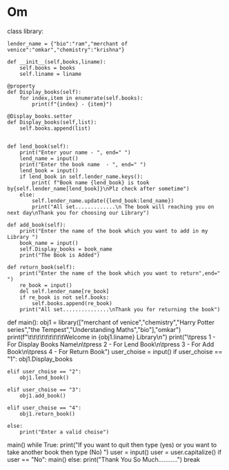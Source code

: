 # Om
class library:

    lender_name = {"bio":"ram","merchant of venice":"omkar","chemistry":"krishna"}

    def __init__(self,books,liname):
        self.books = books
        self.liname = liname

    @property
    def Display_books(self):
        for index,item in enumerate(self.books):
            print(f"{index} - {item}")

    @Display_books.setter
    def Display_books(self,list):
        self.books.append(list)


    def lend_book(self):
        print("Enter your name - ", end=" ")
        lend_name = input()
        print("Enter the book name  - ", end=" ")
        lend_book = input()
        if lend_book in self.lender_name.keys():
            print( f"Book name {lend_book} is took by{self.lender_name[lend_book]}\nPlz check after sometime")
        else:
            self.lender_name.update({lend_book:lend_name})
            print("All set.............\n The book will reaching you on next day\nThank you for choosing our Library")

    def add_book(self):
        print("Enter the name of the book which you want to add in my Library ")
        book_name = input()
        self.Display_books = book_name
        print("The Book is Added")

    def return_book(self):
        print("Enter the name of the book which you want to return",end=" ")
        re_book = input()
        del self.lender_name[re_book]
        if re_book is not self.books:
            self.books.append(re_book)
        print("All set...............\nThank you for returning the book")

def main():
    obj1 = library(["merchant of venice","chemistry","Harry Potter series","the Tempest","Understanding Maths","bio"],"omkar")
    print(f"\t\t\t\t\t\t\t\t\tWelcome in {obj1.liname} Library\n")
    print("\tpress 1  - For Display Books Name\n\tpress 2 - For Lend Book\n\tpress 3 - For Add Book\n\tpress 4 - For Return Book")
    user_choise = input()
    if user_choise == "1":
        obj1.Display_books

    elif user_choise == "2":
        obj1.lend_book()

    elif user_choise == "3":
        obj1.add_book()

    elif user_choise == "4":
        obj1.return_book()

    else:
        print("Enter a valid choise")
main()
while True:
    print("If you want to quit then type (yes) or you want to take another book then type (No) ")
    user = input()
    user = user.capitalize()
    if user == "No":
        main()
    else:
        print("Thank You So Much...........")
        break
